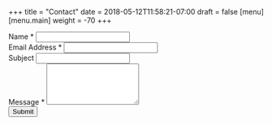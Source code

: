+++
title = "Contact"
date = 2018-05-12T11:58:21-07:00
draft = false
[menu]
	[menu.main]
	weight = -70
+++

<div id="successAlert" class="alert alert-success" role="alert" style="display: none;">Message sent successfully!</div>
<div id="errorAlert" class="alert alert-danger" role="alert" style="display: none"></div>

<form id="contactForm" class="border rounded bg-light p-1 p-sm-4">
	<div class="form-group">
		<label for="nameField">Name
			<span class="required">*</span>
		</label>
		<input id="nameField" type="text" required="required" class="form-control">
	</div>
	<div class="form-group">
		<label for="emailField">Email Address
			<span class="required">*</span>
		</label>
		<input id="emailField" type="email" required="required" class="form-control">
	</div>
	<div class="form-group">
		<label for="subjectField">Subject</label>
		<input id="subjectField" type="text" class="form-control">
	</div>
	<div class="form-group">
		<label for="messageField">Message
			<span class="required">*</span>
		</label>
		<textarea id="messageField" rows="5" required="required" class="form-control"></textarea>
	</div>
	<div class="form-group captcha">
		<div class="g-recaptcha" data-sitekey="6LfFATcUAAAAAJ_YZ3qvYWqrtOUHmCItq-azzV3x"></div>
	</div>
	<button id="contactSubmit" type="submit" class="btn btn-primary">Submit</button>
</form>


<script src='https://www.google.com/recaptcha/api.js'></script>
<script src="/js/contact.js"></script>
